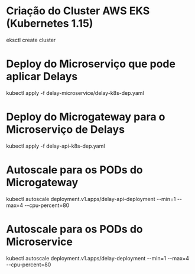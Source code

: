 # Criação do Cluster AWS EKS (Kubernetes 1.15)
eksctl create cluster

# Deploy do Microserviço que pode aplicar Delays
kubectl apply -f delay-microservice/delay-k8s-dep.yaml

# Deploy do Microgateway para o Microserviço de Delays
kubectl apply -f delay-api-k8s-dep.yaml

# Autoscale para os PODs do Microgateway 
kubectl autoscale deployment.v1.apps/delay-api-deployment --min=1 --max=4 --cpu-percent=80

# Autoscale para os PODs do Microservice
kubectl autoscale deployment.v1.apps/delay-deployment --min=1 --max=4 --cpu-percent=80
